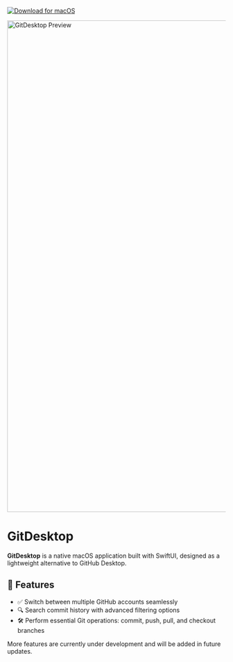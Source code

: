 [![Download for macOS](https://img.shields.io/badge/Download%20for%20macOS-0.2.0-blue.svg?style=for-the-badge&logo=apple)](https://github.com/kics223w1/GitDesktop/releases/download/v0.2.0/GitDesktop.dmg)

<img width="1131" alt="GitDesktop Preview" src="https://github.com/user-attachments/assets/f6cb9e41-b0a7-4a7d-a0a8-58d8914d2d6f" />

# GitDesktop

**GitDesktop** is a native macOS application built with SwiftUI, designed as a lightweight alternative to GitHub Desktop.

## 🚀 Features

- ✅ Switch between multiple GitHub accounts seamlessly  
- 🔍 Search commit history with advanced filtering options  
- 🛠️ Perform essential Git operations: commit, push, pull, and checkout branches  

More features are currently under development and will be added in future updates.
